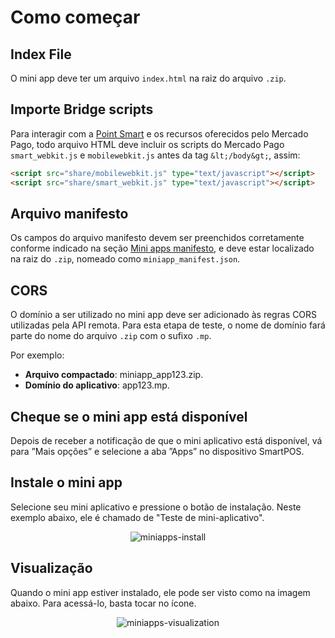 # Como começar

## Index File

O mini app deve ter um arquivo `index.html` na raiz do arquivo `.zip`.

## Importe Bridge scripts

Para interagir com a [Point Smart](/developers/pt/docs/mp-point/integration-configuration/integrate-with-pdv/introduction) e os recursos oferecidos pelo Mercado Pago, todo arquivo HTML deve incluir os scripts do Mercado Pago `smart_webkit.js` e `mobilewebkit.js` antes da tag `&lt;/body&gt;`, assim:

```html
<script src="share/mobilewebkit.js" type="text/javascript"></script>
<script src="share/smart_webkit.js" type="text/javascript"></script>
```

## Arquivo manifesto

Os campos do arquivo manifesto devem ser preenchidos corretamente conforme indicado na seção [Mini apps manifesto](/developers/pt/docs/mini-apps/introduction/manifest), e deve estar localizado na raiz do `.zip`, nomeado como `miniapp_manifest.json`.

## CORS

O domínio a ser utilizado no mini app deve ser adicionado às regras CORS utilizadas pela API remota. Para esta etapa de teste, o nome de domínio fará parte do nome do arquivo `.zip` com o sufixo `.mp`.

Por exemplo:

* **Arquivo compactado**: miniapp_app123.zip.
* **Domínio do aplicativo**: app123.mp.

## Cheque se o mini app está disponível

Depois de receber a notificação de que o mini aplicativo está disponível, vá para ”Mais opções” e selecione a aba ”Apps” no dispositivo SmartPOS.

## Instale o mini app

Selecione seu mini aplicativo e pressione o botão de instalação. Neste exemplo abaixo, ele é chamado de "Teste de mini-aplicativo".

<center>

![miniapps-install](/mini-apps/miniapps-install-pt.png)

</center>

## Visualização

Quando o mini app estiver instalado, ele pode ser visto como na imagem abaixo. Para acessá-lo, basta tocar no ícone.

<center>

![miniapps-visualization](/mini-apps/miniapps-visualization-pt.png)

</center>